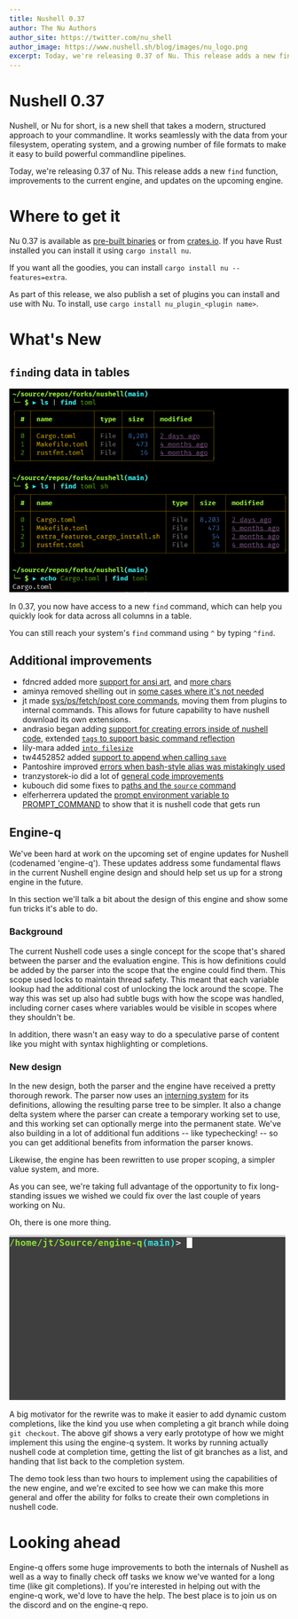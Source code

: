 ```yaml
---
title: Nushell 0.37
author: The Nu Authors
author_site: https://twitter.com/nu_shell
author_image: https://www.nushell.sh/blog/images/nu_logo.png
excerpt: Today, we're releasing 0.37 of Nu. This release adds a new find function, improvements to the current engine, and updates on the upcoming engine.
---
```


# Nushell 0.37

Nushell, or Nu for short, is a new shell that takes a modern, structured approach to your commandline. It works seamlessly with the data from your filesystem, operating system, and a growing number of file formats to make it easy to build powerful commandline pipelines.

Today, we're releasing 0.37 of Nu. This release adds a new `find` function, improvements to the current engine, and updates on the upcoming engine.

<!-- more -->

# Where to get it

Nu 0.37 is available as [pre-built binaries](https://github.com/nushell/nushell/releases/tag/0.37.0) or from [crates.io](https://crates.io/crates/nu). If you have Rust installed you can install it using `cargo install nu`.

If you want all the goodies, you can install `cargo install nu --features=extra`.

As part of this release, we also publish a set of plugins you can install and use with Nu. To install, use `cargo install nu_plugin_<plugin name>`.

# What's New

## `find`ing data in tables

![Screenshot showing using the new find command to find the phrase toml in a table](../assets/images/0_37_find.png)

In 0.37, you now have access to a new `find` command, which can help you quickly look for data across all columns in a table.

You can still reach your system's `find` command using `^` by typing `^find`.

## Additional improvements

* fdncred added more [support for ansi art](https://github.com/nushell/nushell/pull/3973), and [more chars](https://github.com/nushell/nushell/pull/3975)
* aminya removed shelling out in [some cases where it's not needed](https://github.com/nushell/nushell/pull/3974)
* jt made [sys/ps/fetch/post core commands](https://github.com/nushell/nushell/pull/3983), moving them from plugins to internal commands. This allows for future capability to have nushell download its own extensions.
* andrasio began adding [support for creating errors inside of nushell code](https://github.com/nushell/nushell/pull/3986), extended [`tags` to support basic command reflection](https://github.com/nushell/nushell/pull/3988)
* lily-mara added [`into filesize`](https://github.com/nushell/nushell/pull/3987)
* tw4452852 added [support to append when calling `save`](https://github.com/nushell/nushell/pull/3992)
* Pantoshire improved [errors when bash-style alias was mistakingly used](https://github.com/nushell/nushell/pull/3995)
* tranzystorek-io did a lot of [general code improvements](https://github.com/nushell/nushell/pull/3996)
* kubouch did some fixes to p[aths and the `source` command](https://github.com/nushell/nushell/pull/3998)
* elferherrera updated the [prompt environment variable to PROMPT_COMMAND](https://github.com/nushell/nushell/pull/4003) to show that it is nushell code that gets run

## Engine-q

We've been hard at work on the upcoming set of engine updates for Nushell (codenamed 'engine-q'). These updates address some fundamental flaws in the current Nushell engine design and should help set us up for a strong engine in the future.

In this section we'll talk a bit about the design of this engine and show some fun tricks it's able to do.

### Background

The current Nushell code uses a single concept for the scope that's shared between the parser and the evaluation engine. This is how definitions could be added by the parser into the scope that the engine could find them. This scope used locks to maintain thread safety. This meant that each variable lookup had the additional cost of unlocking the lock around the scope. The way this was set up also had subtle bugs with how the scope was handled, including corner cases where variables would be visible in scopes where they shouldn't be.

In addition, there wasn't an easy way to do a speculative parse of content like you might with syntax highlighting or completions.

### New design

In the new design, both the parser and the engine have received a pretty thorough rework. The parser now uses an [interning system](https://en.wikipedia.org/wiki/String_interning) for its definitions, allowing the resulting parse tree to be simpler. It also a change delta system where the parser can create a temporary working set to use, and this working set can optionally merge into the permanent state. We've also building in a lot of additional fun additions -- like typechecking! -- so you can get additional benefits from information the parser knows.

Likewise, the engine has been rewritten to use proper scoping, a simpler value system, and more.

As you can see, we're taking full advantage of the opportunity to fix long-standing issues we wished we could fix over the last couple of years working on Nu.

Oh, there is one more thing.

![Animated gif showing off dynaming git branch completions](../assets/images/eq_git_branch_completion.gif)

A big motivator for the rewrite was to make it easier to add dynamic custom completions, like the kind you use when completing a git branch while doing `git checkout`. The above gif shows a very early prototype of how we might implement this using the engine-q system. It works by running actually nushell code at completion time, getting the list of git branches as a list, and handing that list back to the completion system.

The demo took less than two hours to implement using the capabilities of the new engine, and we're excited to see how we can make this more general and offer the ability for folks to create their own completions in nushell code.

# Looking ahead

Engine-q offers some huge improvements to both the internals of Nushell as well as a way to finally check off tasks we know we've wanted for a long time (like git completions). If you're interested in helping out with the engine-q work, we'd love to have the help. The best place is to join us on the discord and on the engine-q repo.
